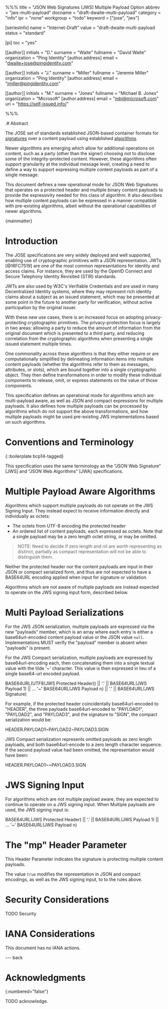 %%%
title = "JSON Web Signatures (JWS) Multiple Payload Option
abbrev = "jws-multi-payload"
docname = "draft-dwaite-multi-payload"
category = "info"
ipr = "none"
workgroup = "todo"
keyword = ["jose", "jws"]

[seriesInfo]
name = "Internet-Draft"
value = "draft-dwaite-multi-payload
status = "standard"

[pi]
toc = "yes"

[[author]]
initials = "D."
surname = "Waite"
fullname = "David Waite"
organization = "Ping Identity"
  [author.address]
  email = "dwaite+jose@pingidentity.com"

[[author]]
initials = "J."
surname = "Miller"
fullname = "Jeremie Miller"
organization = "Ping Identity"
  [author.address]
   email = "jmiller@pingidentity.com"

[[author]]
initials = "M."
surname = "Jones"
fullname = "Michael B. Jones"
organization = "Microsoft"
  [author.address]
  email = "mbj@microsoft.com"
  uri = "https://self-issued.info/"

%%%

.# Abstract

The JOSE set of standards established JSON-based container formats for [signatures](https://datatracker.ietf.org/doc/rfc7515/) over a content payload using  established [algorithms](https://datatracker.ietf.org/doc/rfc7518/).

Newer algorithms are emerging which allow for additional operations on content, such as a party (other than the signer) choosing not to disclose some of the integrity-protected content. However, these algorithms often support granularity at the individual message level, creating a need to define a way to support expressing multiple content payloads as part of a single message.

This document defines a new operational mode for JSON Web Signatures that operates on a protected header and multiple binary content payloads to provide the expressivity needed for this class of algorithm. It also describes how multiple content payloads can be expressed in a manner compatible with pre-existing algorithms, albeit without the operational capabilities of newer algorithms.

{mainmatter}

# Introduction

The JOSE specifications are very widely deployed and well supported, enabling use of cryptographic primitives with a JSON representation.  JWTs [@!RFC7519] are one of the most common representations for identity and access claims.  For instance, they are used by the OpenID Connect and Secure Telephony Identity Revisited (STIR) standards.

JWTs are also used by W3C's Verifiable Credentials and are used in many Decentralized Identity systems, where they may represent rich identity claims about a subject as an issued statement, which may be presented at some point in the future to another party for verification, without active participation by the original issuer.

With these new use cases, there is an increased focus on adopting privacy-protecting cryptographic primitives. The privacy-protection focus is largely in two areas: allowing a party to reduce the amount of information from the original document which is presented to a third party, and reducing correlation from the cryptographic algorithms when presenting a single issued statement multiple times.

One commonality across these algorithms is that they either require or are computationally simplified by delineating information items into multiple content payloads (whether the algorithms refer to them as messages, attributes, or slots), which are bound together into a single cryptographic object. They then define transformations in order to modify these individual components to release, omit, or express statements on the value of those components.

This specification defines an operational mode for algorithms which are multi-payload aware, as well as JSON and compact expressions for multiple payloads. It also defines how multiple payloads can be processed by algorithms which do not support the above transformations, and how multiple payloads might be used pre-existing JWS implementations based on such algorithms.

# Conventions and Terminology

{::boilerplate bcp14-tagged}

This specification uses the same terminology as the "JSON Web Signature" [JWS] and "JSON Web Algorithms" [JWA] specifications.

# Multiple Payload Aware Algorithms

Algorithms which support multiple payloads do not operate on the JWS Signing Input. They instead expect to receive information directly and individually as octets:

- The octets from UTF-8 encoding the protected header
- An ordered list of content payloads, each expressed as octets. Note that a single payload may be a zero length octet string, or may be omitted.

> NOTE: Need to decide if zero length and nil are worth representing as distinct, partially as compact representation will not be able to distinguish them.

Neither the protected header nor the content payloads are input in their JSON or compact serialized form, and thus are not expected to have a BASE64URL encoding applied when input for signature or validation.

Algorithms which are not aware of multiple payloads are instead expected to operate on the JWS signing input form, described below.

# Multi Payload Serializations

For the JWS JSON serialization, multiple payloads are expressed via the new "payloads" member, which is an array where each entry is either a base64url-encoded content payload value or the JSON value `null`. Implementations MUST verify the "payload" member is absent when "payloads" is present.

For the JWS Compact serialization, multiple payloads are expressed by base64url-encoding each, then concatenating them into a single textual value with the tilde '~' character. This value is then expressed in lieu of a single base64-url encoded payload.

   BASE64URL(UTF8(JWS Protected Header)) || '.' || 
   BASE64URL(JWS Payload 1) ||
   ... '~' BASE64URL(JWS Payload n) || '.' ||
   BASE64URL(JWS Signature)


For example, if the protected header coincidentally base64url-encoded to "HEADER", the three payloads base64url-encoded to "PAYLOAD1", "PAYLOAD2", and "PAYLOAD3", and the signature to "SIGN", the compact serialization would be:

   HEADER.PAYLOAD1~PAYLOAD2~PAYLOAD3.SIGN

JWS Compact serialization represents omitted payloads as zero length payloads, and both base64url-encode to a zero length character sequence. If the second payload value had been omitted, the representation would have been:

   HEADER.PAYLOAD1~~PAYLOAD3.SIGN

# JWS Signing Input

For algorithms which are not multiple payload aware, they are expected to continue to operate on a JWS signing input. When Multiple payloads are used, the JWS signing input is:

   BASE64URL(JWS Protected Header) || '.' || 
   BASE64URL(JWS Payload 1) ||
   ... '~' BASE64URL(JWS Payload n)

# The "mp" Header Parameter

This Header Parameter indicates the signature is protecting multiple content payloads.

The value `true` modifies the representation in JSON and compact encodings, as well as the JWS signing input, to to the rules above.

# Security Considerations

TODO Security


# IANA Considerations

This document has no IANA actions.



--- back

# Acknowledgments
{:numbered="false"}

TODO acknowledge.
